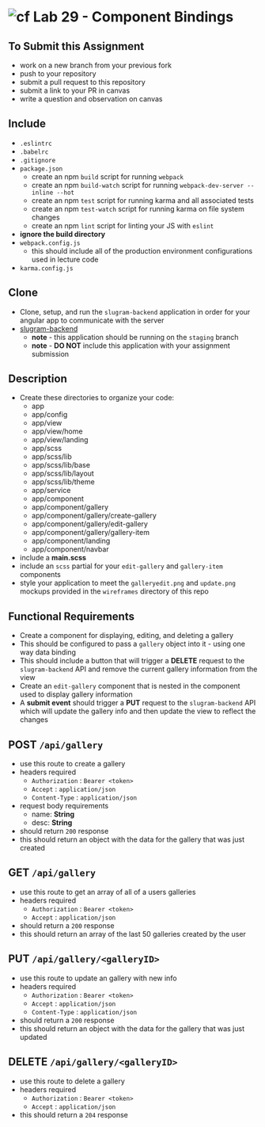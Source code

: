 ![cf](https://i.imgur.com/7v5ASc8.png) Lab 29 - Component Bindings
======

## To Submit this Assignment
  * work on a new branch from your previous fork
  * push to your repository
  * submit a pull request to this repository
  * submit a link to your PR in canvas
  * write a question and observation on canvas

## Include
  * `.eslintrc`
  * `.babelrc`
  * `.gitignore`
  * `package.json`
    * create an npm `build` script for running `webpack`
    * create an npm `build-watch` script for running `webpack-dev-server --inline --hot`
    * create an npm `test` script for running karma and all associated tests
    * create an npm `test-watch` script for running karma on file system changes
    * create an npm `lint` script for linting your JS with `eslint`
  * **ignore the build directory**
  * `webpack.config.js`
    * this should include all of the production environment configurations used in lecture code
  * `karma.config.js`

## Clone
  * Clone, setup, and run the `slugram-backend` application in order for your angular app to communicate with the server
  * [slugram-backend](https://github.com/slugbyte/slugram-backend)
    * **note** - this application should be running on the `staging` branch
    * **note** - **DO NOT** include this application with your assignment submission

## Description
  * Create these directories to organize your code:
    * app
    * app/config
    * app/view
    * app/view/home
    * app/view/landing
    * app/scss
    * app/scss/lib
    * app/scss/lib/base
    * app/scss/lib/layout
    * app/scss/lib/theme
    * app/service
    * app/component
    * app/component/gallery
    * app/component/gallery/create-gallery
    * app/component/gallery/edit-gallery
    * app/component/gallery/gallery-item
    * app/component/landing
    * app/component/navbar
  * include a **main.scss**
  * include an `scss` partial for your `edit-gallery` and `gallery-item` components
  * style your application to meet the `galleryedit.png` and `update.png` mockups provided in the `wireframes` directory of this repo

## Functional Requirements
  * Create a component for displaying, editing, and deleting a gallery
  * This should be configured to pass a `gallery` object into it - using one way data binding
  * This should include a button that will trigger a **DELETE** request to the `slugram-backend` API and remove the current gallery information from the view
  * Create an `edit-gallery` component that is nested in the component used to display gallery information
  * A **submit event** should trigger a **PUT** request to the `slugram-backend` API which will update the gallery info and then update the view to reflect the changes

## POST `/api/gallery`
  * use this route to create a gallery
  * headers required
    * `Authorization` :  `Bearer <token>`
    * `Accept` :  `application/json`
    * `Content-Type` :  `application/json`
  * request body requirements
    * name: **String**
    * desc: **String**  
  * should return `200` response
  * this should return an object with the data for the gallery that was just created

## GET `/api/gallery`
  * use this route to get an array of all of a users galleries
  * headers required
    * `Authorization` :  `Bearer <token>`
    * `Accept` :  `application/json`
  * should return a `200` response
  * this should return an array of the last 50 galleries created by the user   

## PUT `/api/gallery/<galleryID>`
  * use this route to update an gallery with new info
  * headers required
    * `Authorization` :  `Bearer <token>`
    * `Accept` :  `application/json`
    * `Content-Type` :  `application/json`
  * should return a `200` response
  * this should return an object with the data for the gallery that was just updated

## DELETE  `/api/gallery/<galleryID>`
  * use this route to delete a gallery
  * headers required
    * `Authorization` :  `Bearer <token>`
    * `Accept` :  `application/json`
  * this should return a `204` response
